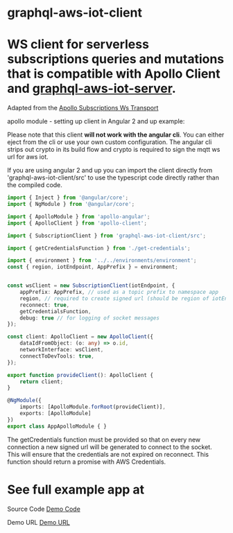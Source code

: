 # graphql-aws-iot-client

# WS client for serverless subscriptions queries and mutations that is compatible with Apollo Client and [graphql-aws-iot-server](https://github.com/ioxe/graphql-aws-iot-server).

Adapted from the [Apollo Subscriptions Ws Transport](https://github.com/apollographql/subscriptions-transport-ws)

apollo module - setting up client in Angular 2 and up example:

Please note that this client **will not work with the angular cli**. You can either eject from the cli or use your own custom configuration. The angular cli strips out crypto in its build flow and crypto is required to sign the mqtt ws url for aws iot. 

If you are using angular 2 and up you can import the client directly from 'graphql-aws-iot-client/src' to use the typescript code directly rather than the compiled code.

``` ts
import { Inject } from '@angular/core';
import { NgModule } from '@angular/core';

import { ApolloModule } from 'apollo-angular';
import { ApolloClient } from 'apollo-client';

import { SubscriptionClient } from 'graphql-aws-iot-client/src';

import { getCredentialsFunction } from './get-credentials';

import { environment } from '../../environments/environment';
const { region, iotEndpoint, AppPrefix } = environment;


const wsClient = new SubscriptionClient(iotEndpoint, {
    appPrefix: AppPrefix, // used as a topic prefix to namespace app
    region, // required to create signed url (should be region of iotEndpoint url
    reconnect: true,
    getCredentialsFunction,
    debug: true // for logging of socket messages
});

const client: ApolloClient = new ApolloClient({
    dataIdFromObject: (o: any) => o.id,
    networkInterface: wsClient,
    connectToDevTools: true,
});

export function provideClient(): ApolloClient {
    return client;
}

@NgModule({
    imports: [ApolloModule.forRoot(provideClient)],
    exports: [ApolloModule]
})
export class AppApolloModule { }

```
The getCredentials function must be provided so that on every new connection a new signed url will be generated to connect to the socket. This will ensure that the credentials are not expired on reconnect. This function should return a promise with AWS Credentials.

# See full example app at

Source Code
[Demo Code](https://github.com/ioxe/graphql-aws-iot-example)

Demo URL
[Demo URL](https://todo.girishnanda.com)
